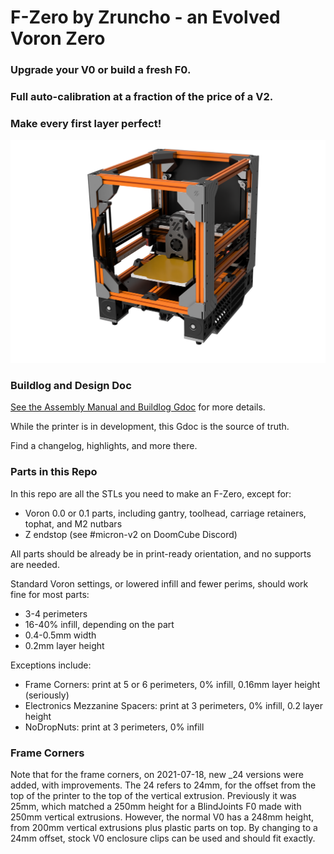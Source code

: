 # F-Zero by Zruncho - an Evolved Voron Zero
### Upgrade your V0 or build a fresh F0.  
### Full auto-calibration at a fraction of the price of a V2.  
### Make every first layer perfect!

![picture](Images/front_iso_orange.png)

### Buildlog and Design Doc

[See the Assembly Manual and Buildlog Gdoc](https://docs.google.com/document/d/1dm8itefYrLIsCcOQht9sdMzrXE8Jk30s56c9IwtRCkM/edit#heading=h.c4f5tznx0p31) for more details.

While the printer is in development, this Gdoc is the source of truth.

Find a changelog, highlights, and more there.

### Parts in this Repo

In this repo are all the STLs you need to make an F-Zero, except for:
- Voron 0.0 or 0.1 parts, including gantry, toolhead, carriage retainers, tophat, and M2 nutbars
- Z endstop (see #micron-v2 on DoomCube Discord)

All parts should be already be in print-ready orientation, and no supports are needed.

Standard Voron settings, or lowered infill and fewer perims, should work fine for most parts:
- 3-4 perimeters
- 16-40% infill, depending on the part
- 0.4-0.5mm width
- 0.2mm layer height

Exceptions include:
- Frame Corners: print at 5 or 6 perimeters, 0% infill, 0.16mm layer height (seriously)
- Electronics Mezzanine Spacers: print at 3 perimeters, 0% infill, 0.2 layer height
- NoDropNuts: print at 3 perimeters, 0% infill

### Frame Corners

Note that for the frame corners, on 2021-07-18, new _24 versions were added,
with improvements.  The 24 refers to 24mm, for the offset from the top of the
printer to the top of the vertical extrusion.  Previously it was 25mm, which
matched a 250mm height for a BlindJoints F0 made with 250mm vertical extrusions.
However, the normal V0 has a 248mm height, from 200mm vertical extrusions
plus plastic parts on top.  By changing to a 24mm offset, stock V0 enclosure
clips can be used and should fit exactly.
